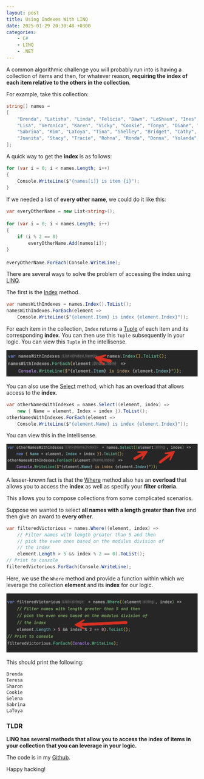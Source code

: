 ```yaml
---
layout: post
title: Using Indexes With LINQ
date: 2025-01-29 20:30:48 +0300
categories:
    - C#
    - LINQ
    - .NET
---
```


A common algorithmic challenge you will probably run into is having a collection of items and then, for whatever reason, **requiring the index of each item relative to the others in the collection**.

For example, take this collection:

```c#
string[] names =
[
    "Brenda", "Latisha", "Linda", "Felicia", "Dawn", "LeShaun", "Ines", "Alicia", "Teresa", "Monica", "Sharon", "Nicki",
    "Lisa", "Veronica", "Karen", "Vicky", "Cookie", "Tonya", "Diane", "Lori", "Carla", "Marina", "Selena", "Katrina",
    "Sabrina", "Kim", "LaToya", "Tina", "Shelley", "Bridget", "Cathy", "Rasheeda", "Kelly", "Nicole", "Angel",
    "Juanita", "Stacy", "Tracie", "Rohna", "Ronda", "Donna", "Yolanda", "Tawana", "Wanda",
];
```

 A quick way to get the **index** is as follows:

```c#
for (var i = 0; i < names.Length; i++)
{
    Console.WriteLine($"{names[i]} is item {i}");
}
```

If we needed a list of **every other name**, we could do it like this:

```c#
var everyOtherName = new List<string>();

for (var i = 0; i < names.Length; i++)
{
    if (i % 2 == 0)
        everyOtherName.Add(names[i]);
}

everyOtherName.ForEach(Console.WriteLine);
```

There are several ways to solve the problem of accessing the index using [LINQ](https://learn.microsoft.com/en-us/dotnet/csharp/linq/).

The first is the [Index](https://learn.microsoft.com/en-us/dotnet/api/system.linq.enumerable.index?view=net-9.0) method.

```c#
var namesWithIndexes = names.Index().ToList();
namesWithIndexes.ForEach(element =>
    Console.WriteLine($"{element.Item} is index {element.Index}"));
```

For each item in the collection, `Index` returns a [Tuple](https://learn.microsoft.com/en-us/dotnet/csharp/language-reference/builtin-types/value-tuples) of each item and its corresponding **index**. You can then use this `Tuple` subsequently in your logic. You can view this `Tuple` in the intellisense.

![LINQIndex](../images/2025/01/LINQIndex.png)

You can also use the [Select](https://learn.microsoft.com/en-us/dotnet/api/system.linq.enumerable.select?view=net-9.0) method, which has an overload that allows access to the **index**.

```c#
var otherNamesWithIndexes = names.Select((element, index) => 
    new { Name = element, Index = index }).ToList();
otherNamesWithIndexes.ForEach(element =>
    Console.WriteLine($"{element.Name} is index {element.Index}"));
```

You can view this in the Intellisense.

![LINQSelect](../images/2025/01/LINQSelect.png)

A lesser-known fact is that the [Where](https://learn.microsoft.com/en-us/dotnet/api/system.linq.enumerable.where?view=net-9.0) method also has an **overload** that allows you to access the **index** as well as specify your **filter criteria**.

This allows you to compose collections from some complicated scenarios.

Suppose we wanted to select **all names with a length greater than five** and then give an award to **every other**.

```c#
var filteredVictorious = names.Where((element, index) =>
    // Filter names with length greater than 5 and then
    // pick the even ones based on the modulus division of
    // the index
    element.Length > 5 && index % 2 == 0).ToList();
// Print to console
filteredVictorious.ForEach(Console.WriteLine);
```

Here, we use the `Where` method and provide a function within which we leverage the collection **element** and its **index** for our logic.

![FilteredVictorious](../images/2025/01/FilteredVictorious.png)

This should print the following:

```plaintext
Brenda
Teresa
Sharon
Cookie
Selena
Sabrina
LaToya
```

### TLDR

**LINQ has several methods that allow you to access the index of items in your collection that you can leverage in your logic.**

The code is in my [Github](https://github.com/conradakunga/BlogCode/tree/master/2025-01-29%20-%20Index).

Happy hacking!

